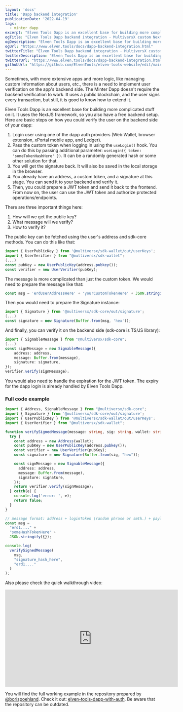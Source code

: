 ```yaml
---
layout: 'docs'
title: 'Dapp backend integration'
publicationDate: '2022-04-19'
tags:
  - minter dapp
excerpt: "Elven Tools Dapp is an excellent base for building more complicated stuff on it. It uses the NextJS framework, so you also have a free backend setup."
ogTitle: "Elven Tools Dapp backend integration - MultiversX custom NextJS Dapp"
ogDescription: "Elven Tools Dapp is an excellent base for building more complicated stuff on it. It uses the NextJS framework, so you also have a free backend setup."
ogUrl: "https://www.elven.tools/docs/dapp-backend-integration.html"
twitterTitle: "Elven Tools Dapp backend integration - MultiversX custom NextJS Dapp"
twitterDescription: "Elven Tools Dapp is an excellent base for building more complicated stuff on it. It uses the NextJS framework, so you also have a free backend setup."
twitterUrl: "https://www.elven.tools/docs/dapp-backend-integration.html"
githubUrl: "https://github.com/ElvenTools/elven-tools-website/edit/main/src/docs/dapp-backend-integration.md"
---
```


Sometimes, with more extensive apps and more logic, like managing custom information about users, etc., there is a need to implement user verification on the app's backend side. The Minter Dapp doesn't require the backend verification to work. It uses a public blockchain, and the user signs every transaction, but still, it is good to know how to extend it.

Elven Tools Dapp is an excellent base for building more complicated stuff on it. It uses the NextJS framework, so you also have a free backend setup. Here are basic steps on how you could verify the user on the backend side of your dapp: 

1. Login user using one of the dapp auth providers (Web Wallet, browser extension, xPortal mobile app, and Ledger).
2. Pass the custom token when logging in using the `useLogin()` hook. You can do this by passing additional parameter: `useLogin({ token: 'someTokenHashHere' })`. It can be a randomly generated hash or some other solution for that.
3. You will get the signature back. It will also be saved in the local storage in the browser.
4. You already have an address, a custom token, and a signature at this stage. You can send it to your backend and verify it.
5. Then, you could prepare a JWT token and send it back to the frontend. From now on, the user can use the JWT token and authorize protected operations/endpoints.

There are three important things here:
1. How will we get the public key?
1. What message will we verify? 
2. How to verify it?

The public key can be fetched using the user's address and sdk-core methods. You can do this like that: 

```typescript
import { UserPublicKey } from '@multiversx/sdk-wallet/out/userKeys';
import { UserVerifier } from "@multiversx/sdk-wallet";
(...)
const pubKey = new UserPublicKey(address.pubkey());
const verifier = new UserVerifier(pubKey);
```

The message is more complicated than just the custom token. We would need to prepare the message like that: 

```typescript
const msg = 'erdUserAddressHere' + 'yourCustomTokenHere' + JSON.stringify({});
```

Then you would need to prepare the Signature instance:

```typescript
import { Signature } from '@multiversx/sdk-core/out/signature';
(...)
const signature = new Signature(Buffer.from(msg, 'hex'));
```

And finally, you can verify it on the backend side (sdk-core is TS/JS library):

```typescript
import { SignableMessage } from "@multiversx/sdk-core";
(...)
const signMessage = new SignableMessage({
    address: address,
    message: Buffer.from(message),
    signature: signature,
});
verifier.verify(signMessage);
```

You would also need to handle the expiration for the JWT token. The expiry for the dapp login is already handled by Elven Tools Dapp.

### Full code example

```typescript
import { Address, SignableMessage } from "@multiversx/sdk-core";
import { Signature } from '@multiversx/sdk-core/out/signature';
import { UserPublicKey } from '@multiversx/sdk-wallet/out/userKeys';
import { UserVerifier } from "@multiversx/sdk-wallet";

function verifySignedMessage(message: string, sig: string, wallet: string) {
  try {
    const address = new Address(wallet);
    const pubKey = new UserPublicKey(address.pubkey());
    const verifier = new UserVerifier(pubKey);
    const signature = new Signature(Buffer.from(sig, "hex"));

    const signMessage = new SignableMessage({
      address: address,
      message: Buffer.from(message),
      signature: signature,
    });
    return verifier.verify(signMessage);
  } catch(e) {
    console.log('error: ', e);
    return false;
  }
}

// message format: address + loginToken (random phrase or smth.) + payload data, here empty
const msg =
  "erd1...." +
  "someHashTokenHere" +
  JSON.stringify({});

console.log(
  verifySignedMessage(
    msg,
    "signature_hash_here",
    "erd1...."
  )
);
```

Also please check the quick walkthrough video:

<div class="embeded-media-container">
  <iframe width="560" height="315" src="https://www.youtube.com/embed/e2ope5WgOuM" title="YouTube video player" frameborder="0" allow="accelerometer; autoplay; clipboard-write; encrypted-media; gyroscope; picture-in-picture" allowfullscreen></iframe>
</div>

You will find the full working example in the repository prepared by [@borispoehland](https://github.com/borispoehland). Check it out: [
elven-tools-dapp-with-auth](https://github.com/borispoehland/elven-tools-dapp-with-auth). Be aware that the repository can be outdated.
